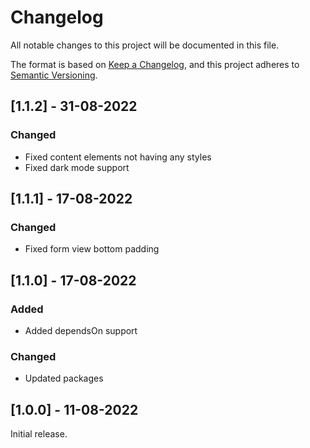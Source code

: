 # Changelog

All notable changes to this project will be documented in this file.

The format is based on [Keep a Changelog](https://keepachangelog.com/en/1.0.0/),
and this project adheres to [Semantic Versioning](https://semver.org/spec/v2.0.0.html).

## [1.1.2] - 31-08-2022

### Changed

- Fixed content elements not having any styles
- Fixed dark mode support

## [1.1.1] - 17-08-2022

### Changed

- Fixed form view bottom padding

## [1.1.0] - 17-08-2022

### Added

- Added dependsOn support

### Changed

- Updated packages

## [1.0.0] - 11-08-2022

Initial release.
